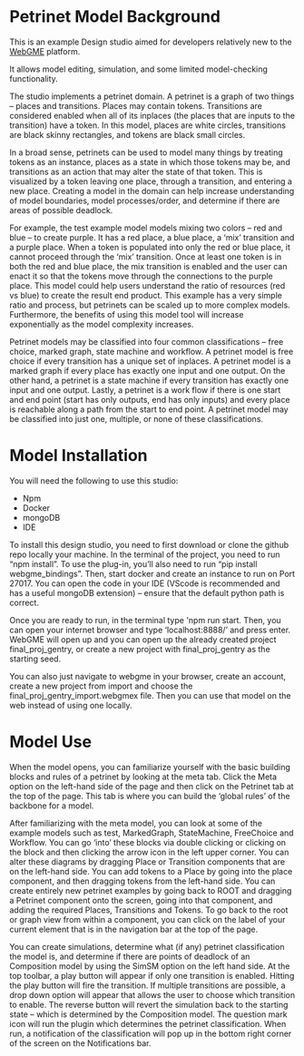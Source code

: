 # Petrinet Model Background
This is an example Design studio aimed for developers relatively new to the [WebGME](https://webgme.org) platform.

It allows model editing, simulation, and some limited model-checking functionality.

The studio implements a petrinet domain. A petrinet is a graph of two things – places and transitions. Places may contain tokens.  Transitions are considered enabled when all of its inplaces (the places that are inputs to the transition) have a token. In this model, places are white circles, transitions are black skinny rectangles, and tokens are black small circles. 

 In a broad sense, petrinets can be used to model many things by treating tokens as an instance, places as a state in which those tokens may be, and transitions as an action that may alter the state of that token. This is visualized by a token leaving one place, through a transition, and entering a new place. Creating a model in the domain can help increase understanding of model boundaries, model processes/order, and determine if there are areas of possible deadlock. 

For example, the test example model models mixing two colors – red and blue – to create purple. It has a red place, a blue place, a ‘mix’ transition and a purple place. When a token is populated into only the red or blue place, it cannot proceed through the ‘mix’ transition. Once at least one token is in both the red and blue place, the mix transition is enabled and the user can enact it so that the tokens move through the connections to the purple place. This model could help users understand the ratio of resources (red vs blue) to create the result end product. This example has a very simple ratio and process, but petrinets can be scaled up to more complex models. Furthermore, the benefits of using this model tool will increase exponentially as the model complexity increases. 

Petrinet models may be classified into four common classifications – free choice, marked graph, state machine and workflow. A petrinet model is free choice if every transition has a unique set of inplaces. A petrinet model is a marked graph if every place has exactly one input and one output. On the other hand, a petrinet is a state machine if every transition has exactly one input and one output.  Lastly, a petrinet is a work flow if there is one start and end point (start has only outputs, end has only inputs) and every place is reachable along a path from the start to end point. A petrinet model may be classified into just one, multiple, or none of these classifications. 


# Model Installation
You will need the following to use this studio: 
-	Npm
-	Docker
-	mongoDB
-	IDE

To install this design studio, you need to first download or clone the github repo locally your machine. In the terminal of the project, you need to run “npm install”. To use the plug-in, you’ll also need to run “pip install webgme_bindings”. Then, start docker and create an instance to run on Port 27017. You can open the code in your IDE (VScode is recommended and has a useful mongoDB extension) – ensure that the default python path is correct. 

Once you are ready to run, in the terminal type 'npm run start. Then, you can open your internet browser and type ‘localhost:8888/’ and press enter. WebGME will open up and you can open up the already created project final_proj_gentry, or create a new project with final_proj_gentry as the starting seed. 

You can also just navigate to webgme in your browser, create an account, create a new project from import and choose the final_proj_gentry_import.webgmex file. Then you can use that model on the web instead of using one locally.

# Model Use
When the model opens, you can familiarize yourself with the basic building blocks and rules of a petrinet by looking at the meta tab. Click the Meta option on the left-hand side of the page and then click on the Petrinet tab at the top of the page. This tab is where you can build the ‘global rules’ of the backbone for a model.

After familiarizing with the meta model, you can look at some of the example models such as test, MarkedGraph, StateMachine, FreeChoice and Workflow. You can go ‘into’ these blocks via double clicking or clicking on the block and then clicking the arrow icon in the left upper corner. You can alter these diagrams by dragging Place or Transition components that are on the left-hand side. You can add tokens to a Place by going into the place component, and then dragging tokens from the left-hand side. You can create entirely new petrinet examples by going back to ROOT and dragging a Petrinet component onto the screen, going into that component, and adding the required Places, Transitions and Tokens. To go back to the root or graph view from within a component, you can click on the label of your current element that is in the navigation bar at the top of the page. 

You can create simulations, determine what (if any) petrinet classification the model is, and determine if there are points of deadlock of an Composition model by using the SimSM option on the left hand side. At the top toolbar, a play button will appear if only one transition is enabled. Hitting the play button will fire the transition. If multiple transitions are possible, a drop down option will appear that allows the user to choose which transition to enable. The reverse button will revert the simulation back to the starting state – which is determined by the Composition model. The question mark icon will run the plugin which determines the petrinet classification. When run, a notification of the classification will pop up in the bottom right corner of the screen on the Notifications bar. 

